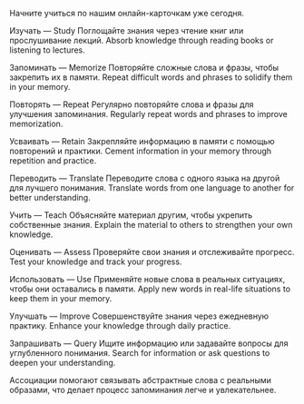 

Начните учиться по нашим онлайн-карточкам уже сегодня.

Изучать — Study
Поглощайте знания через чтение книг или прослушивание лекций.
Absorb knowledge through reading books or listening to lectures.

Запоминать — Memorize
Повторяйте сложные слова и фразы, чтобы закрепить их в памяти.
Repeat difficult words and phrases to solidify them in your memory.

Повторять — Repeat
Регулярно повторяйте слова и фразы для улучшения запоминания.
Regularly repeat words and phrases to improve memorization.

Усваивать — Retain
Закрепляйте информацию в памяти с помощью повторений и практики.
Cement information in your memory through repetition and practice.

Переводить — Translate
Переводите слова с одного языка на другой для лучшего понимания.
Translate words from one language to another for better understanding.

Учить — Teach
Объясняйте материал другим, чтобы укрепить собственные знания.
Explain the material to others to strengthen your own knowledge.

Оценивать — Assess
Проверяйте свои знания и отслеживайте прогресс.
Test your knowledge and track your progress.

Использовать — Use
Применяйте новые слова в реальных ситуациях, чтобы они оставались в памяти.
Apply new words in real-life situations to keep them in your memory.

Улучшать — Improve
Совершенствуйте знания через ежедневную практику.
Enhance your knowledge through daily practice.

Запрашивать — Query
Ищите информацию или задавайте вопросы для углубленного понимания.
Search for information or ask questions to deepen your understanding.

Ассоциации помогают связывать абстрактные слова с реальными образами, что делает процесс запоминания легче и увлекательнее.
